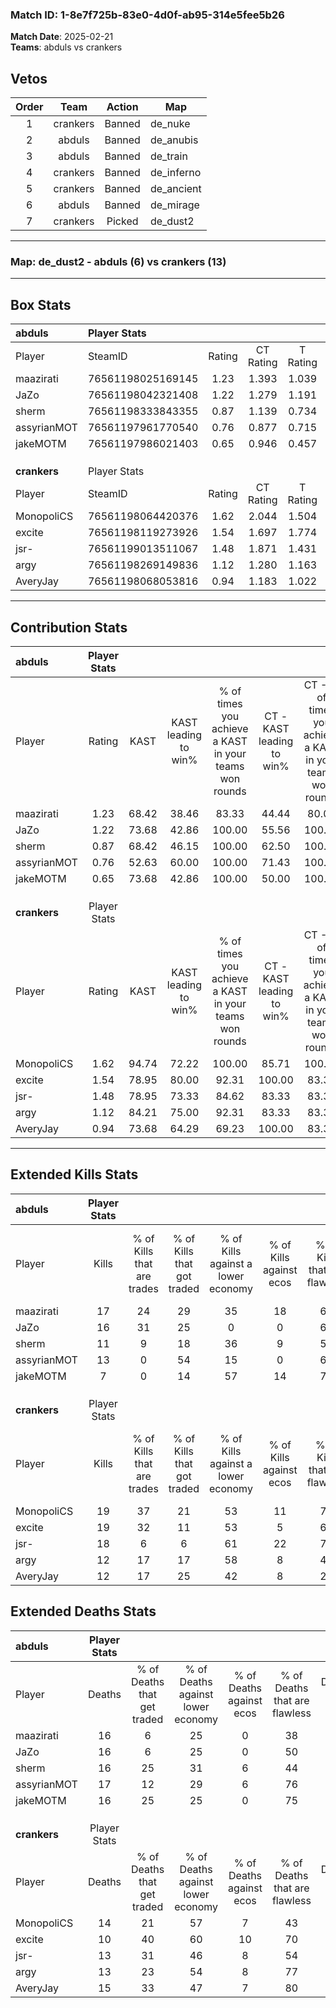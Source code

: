### Match ID: 1-8e7f725b-83e0-4d0f-ab95-314e5fee5b26  
**Match Date**: 2025-02-21  
**Teams**: abduls vs crankers  

## Vetos  

| Order | Team | Action | Map |
| :---: | :--: | :----: | --- |
| 1 | crankers | Banned | de_nuke |
| 2 | abduls | Banned | de_anubis |
| 3 | abduls | Banned | de_train |
| 4 | crankers | Banned | de_inferno |
| 5 | crankers | Banned | de_ancient |
| 6 | abduls | Banned | de_mirage |
| 7 | crankers | Picked | de_dust2 |

---  

### **Map**: de_dust2 - abduls (6) vs crankers (13)  
---  

## Box Stats  

| **abduls**   | Player Stats      |        |           |          |       |       |       |         |        |      |     |
| :- | :- | :-: | :-: | :-: | :-: | :-: | :-: | :-: | :-: | :-: | :-: |
| Player       | SteamID           | Rating | CT Rating | T Rating | KAST  |  ADR  | Kills | Assists | Deaths | K/D  | HS% |
| maazirati    | 76561198025169145 |  1.23  |   1.393   |  1.039   | 68.42 | 102.6 |  17   |    4    |   16   | 1.06 | 47  |
| JaZo         | 76561198042321408 |  1.22  |   1.279   |  1.191   | 73.68 | 94.7  |  16   |    7    |   16   | 1.00 | 75  |
| sherm        | 76561198333843355 |  0.87  |   1.139   |  0.734   | 68.42 | 70.1  |  11   |    7    |   16   | 0.69 | 36  |
| assyrianMOT  | 76561197961770540 |  0.76  |   0.877   |  0.715   | 52.63 | 61.2  |  13   |    1    |   17   | 0.76 | 23  |
| jakeMOTM     | 76561197986021403 |  0.65  |   0.946   |  0.457   | 73.68 | 49.2  |   7   |    5    |   16   | 0.44 | 57  |
|              |                   |        |           |          |       |       |       |         |        |      |     |
|              |                   |        |           |          |       |       |       |         |        |      |     |
|              |                   |        |           |          |       |       |       |         |        |      |     |
| **crankers** | Player Stats      |        |           |          |       |       |       |         |        |      |     |
| Player       | SteamID           | Rating | CT Rating | T Rating | KAST  |  ADR  | Kills | Assists | Deaths | K/D  | HS% |
| MonopoliCS   | 76561198064420376 |  1.62  |   2.044   |  1.504   | 94.74 | 111.6 |  19   |    7    |   14   | 1.36 | 57  |
| excite       | 76561198119273926 |  1.54  |   1.697   |  1.774   | 78.95 | 86.6  |  19   |    7    |   10   | 1.90 | 57  |
| jsr-         | 76561199013511067 |  1.48  |   1.871   |  1.431   | 78.95 | 104.7 |  18   |   10    |   13   | 1.38 | 50  |
| argy         | 76561198269149836 |  1.12  |   1.280   |  1.163   | 84.21 | 72.8  |  12   |    6    |   13   | 0.92 | 16  |
| AveryJay     | 76561198068053816 |  0.94  |   1.183   |  1.022   | 73.68 | 63.7  |  12   |    2    |   15   | 0.80 | 50  |
---  

## Contribution Stats  

| **abduls**   | Player Stats |       |                      |                                                        |                           |                                                             |                          |                                                            |
| :- | :-: | :-: | :-: | :-: | :-: | :-: | :-: | :-: |
| Player       |    Rating    | KAST  | KAST leading to win% | % of times you achieve a KAST in your teams won rounds | CT - KAST leading to win% | CT - % of times you achieve a KAST in your teams won rounds | T - KAST leading to win% | T - % of times you achieve a KAST in your teams won rounds |
| maazirati    |     1.23     | 68.42 |        38.46         |                         83.33                          |           44.44           |                            80.00                            |          25.00           |                           100.00                           |
| JaZo         |     1.22     | 73.68 |        42.86         |                         100.00                         |           55.56           |                           100.00                            |          20.00           |                           100.00                           |
| sherm        |     0.87     | 68.42 |        46.15         |                         100.00                         |           62.50           |                           100.00                            |          20.00           |                           100.00                           |
| assyrianMOT  |     0.76     | 52.63 |        60.00         |                         100.00                         |           71.43           |                           100.00                            |          33.33           |                           100.00                           |
| jakeMOTM     |     0.65     | 73.68 |        42.86         |                         100.00                         |           50.00           |                           100.00                            |          25.00           |                           100.00                           |
|              |              |       |                      |                                                        |                           |                                                             |                          |                                                            |
|              |              |       |                      |                                                        |                           |                                                             |                          |                                                            |
|              |              |       |                      |                                                        |                           |                                                             |                          |                                                            |
| **crankers** | Player Stats |       |                      |                                                        |                           |                                                             |                          |                                                            |
| Player       |    Rating    | KAST  | KAST leading to win% | % of times you achieve a KAST in your teams won rounds | CT - KAST leading to win% | CT - % of times you achieve a KAST in your teams won rounds | T - KAST leading to win% | T - % of times you achieve a KAST in your teams won rounds |
| MonopoliCS   |     1.62     | 94.74 |        72.22         |                         100.00                         |           85.71           |                           100.00                            |          63.64           |                           100.00                           |
| excite       |     1.54     | 78.95 |        80.00         |                         92.31                          |          100.00           |                            83.33                            |          70.00           |                           100.00                           |
| jsr-         |     1.48     | 78.95 |        73.33         |                         84.62                          |           83.33           |                            83.33                            |          66.67           |                           85.71                            |
| argy         |     1.12     | 84.21 |        75.00         |                         92.31                          |           83.33           |                            83.33                            |          70.00           |                           100.00                           |
| AveryJay     |     0.94     | 73.68 |        64.29         |                         69.23                          |          100.00           |                            83.33                            |          44.44           |                           57.14                            |
---  

## Extended Kills Stats  

| **abduls**   | Player Stats |                            |                            |                                    |                         |                              |                                 |                                       |                    |           |
| :- | :-: | :-: | :-: | :-: | :-: | :-: | :-: | :-: | :-: | :-: |
| Player       |    Kills     | % of Kills that are trades | % of Kills that got traded | % of Kills against a lower economy | % of Kills against ecos | % of Kills that are flawless | % of Kills that are close duels | % of Kills that are assisted by flash | Pistol Round Kills | AWP Kills |
| maazirati    |      17      |             24             |             29             |                 35                 |           18            |              65              |               12                |                   0                   |         0          |     3     |
| JaZo         |      16      |             31             |             25             |                 0                  |            0            |              69              |               13                |                   0                   |         0          |     2     |
| sherm        |      11      |             9              |             18             |                 36                 |            9            |              55              |                9                |                   0                   |         0          |     0     |
| assyrianMOT  |      13      |             0              |             54             |                 15                 |            0            |              62              |                0                |                   8                   |         0          |     1     |
| jakeMOTM     |      7       |             0              |             14             |                 57                 |           14            |              71              |                0                |                   0                   |         0          |     0     |
|              |              |                            |                            |                                    |                         |                              |                                 |                                       |                    |           |
|              |              |                            |                            |                                    |                         |                              |                                 |                                       |                    |           |
|              |              |                            |                            |                                    |                         |                              |                                 |                                       |                    |           |
| **crankers** | Player Stats |                            |                            |                                    |                         |                              |                                 |                                       |                    |           |
| Player       |    Kills     | % of Kills that are trades | % of Kills that got traded | % of Kills against a lower economy | % of Kills against ecos | % of Kills that are flawless | % of Kills that are close duels | % of Kills that are assisted by flash | Pistol Round Kills | AWP Kills |
| MonopoliCS   |      19      |             37             |             21             |                 53                 |           11            |              74              |                0                |                  16                   |         0          |     3     |
| excite       |      19      |             32             |             11             |                 53                 |            5            |              63              |                5                |                   0                   |         4          |     0     |
| jsr-         |      18      |             6              |             6              |                 61                 |           22            |              72              |                6                |                   0                   |         0          |     1     |
| argy         |      12      |             17             |             17             |                 58                 |            8            |              42              |                0                |                  17                   |         0          |     0     |
| AveryJay     |      12      |             17             |             25             |                 42                 |            8            |              25              |               33                |                   0                   |         0          |     3     |
## Extended Deaths Stats  

| **abduls**   | Player Stats |                             |                                   |                          |                               |                            |                           |               |
| :- | :-: | :-: | :-: | :-: | :-: | :-: | :-: | :-: |
| Player       |    Deaths    | % of Deaths that get traded | % of Deaths against lower economy | % of Deaths against ecos | % of Deaths that are flawless | % of Deaths that are close | % of Deaths while blinded | Deaths to AWP |
| maazirati    |      16      |              6              |                25                 |            0             |              38               |             13             |             6             |       1       |
| JaZo         |      16      |              6              |                25                 |            0             |              50               |             6              |             0             |       1       |
| sherm        |      16      |             25              |                31                 |            6             |              44               |             13             |             0             |       1       |
| assyrianMOT  |      17      |             12              |                29                 |            6             |              76               |             6              |            18             |       1       |
| jakeMOTM     |      16      |             25              |                25                 |            0             |              75               |             0              |             6             |       0       |
|              |              |                             |                                   |                          |                               |                            |                           |               |
|              |              |                             |                                   |                          |                               |                            |                           |               |
|              |              |                             |                                   |                          |                               |                            |                           |               |
| **crankers** | Player Stats |                             |                                   |                          |                               |                            |                           |               |
| Player       |    Deaths    | % of Deaths that get traded | % of Deaths against lower economy | % of Deaths against ecos | % of Deaths that are flawless | % of Deaths that are close | % of Deaths while blinded | Deaths to AWP |
| MonopoliCS   |      14      |             21              |                57                 |            7             |              43               |             21             |             0             |       0       |
| excite       |      10      |             40              |                60                 |            10            |              70               |             0              |             0             |       0       |
| jsr-         |      13      |             31              |                46                 |            8             |              54               |             15             |             0             |       0       |
| argy         |      13      |             23              |                54                 |            8             |              77               |             0              |             8             |       0       |
| AveryJay     |      15      |             33              |                47                 |            7             |              80               |             0              |             0             |       0       |
